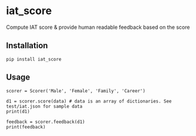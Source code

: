 # iat_score

Compute IAT score & provide human readable feedback based on the score

## Installation

```
pip install iat_score
```

## Usage

```
scorer = Scorer('Male', 'Female', 'Family', 'Career')

d1 = scorer.score(data) # data is an array of dictionaries. See test/iat.json for sample data
print(d1)

feedback = scorer.feedback(d1)
print(feedback)
```
